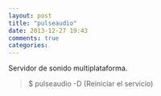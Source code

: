 ```yaml
---
layout: post
title: "pulseaudio"
date: 2013-12-27 19:43
comments: true
categories: 
---
```

Servidor de sonido multiplataforma.

>$ pulseaudio -D  (Reiniciar el servicio)

